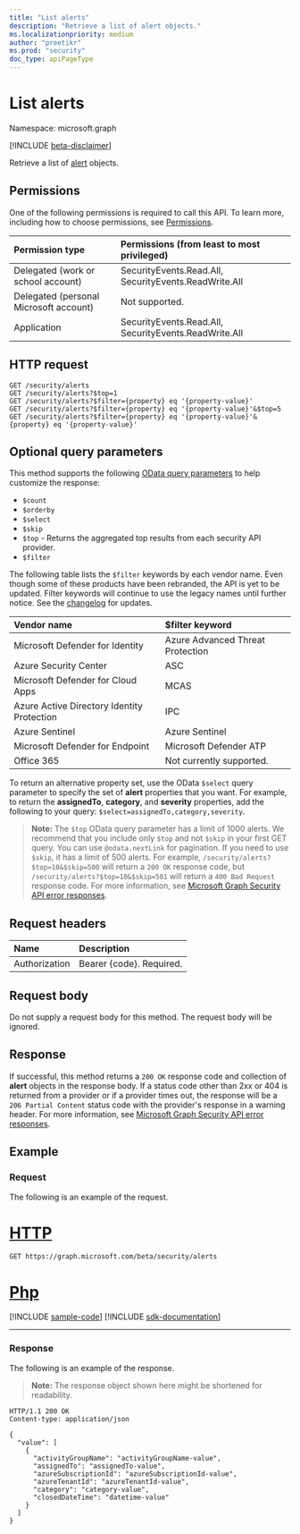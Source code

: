 ```yaml
---
title: "List alerts"
description: "Retrieve a list of alert objects."
ms.localizationpriority: medium
author: "preetikr"
ms.prod: "security"
doc_type: apiPageType
---
```


# List alerts

Namespace: microsoft.graph

 [!INCLUDE [beta-disclaimer](../../includes/beta-disclaimer.md)]

Retrieve a list of [alert](../resources/alert.md) objects.

## Permissions

One of the following permissions is required to call this API. To learn more, including how to choose permissions, see [Permissions](/graph/permissions-reference).

|Permission type      | Permissions (from least to most privileged)              |
|:--------------------|:---------------------------------------------------------|
|Delegated (work or school account) |  SecurityEvents.Read.All, SecurityEvents.ReadWrite.All  |
|Delegated (personal Microsoft account) |  Not supported.  |
|Application | SecurityEvents.Read.All, SecurityEvents.ReadWrite.All |

## HTTP request

<!-- { "blockType": "ignored" } -->

```http
GET /security/alerts
GET /security/alerts?$top=1
GET /security/alerts?$filter={property} eq '{property-value}'
GET /security/alerts?$filter={property} eq '{property-value}'&$top=5
GET /security/alerts?$filter={property} eq '{property-value}'&{property} eq '{property-value}'
```

## Optional query parameters

This method supports the following [OData query parameters](/graph/query-parameters) to help customize the response:

- `$count`
- `$orderby`
- `$select`
- `$skip`
- `$top` - Returns the aggregated top results from each security API provider.
- `$filter`

The following table lists the `$filter` keywords by each vendor name. Even though some of these products have been rebranded, the API is yet to be updated. Filter keywords will continue to use the legacy names until further notice. See the [changelog](https://developer.microsoft.com/graph/changelog) for updates.

| Vendor name      |$filter keyword|
|:----------|:----------|
| Microsoft Defender for Identity | Azure Advanced Threat Protection | 
| Azure Security Center | ASC |
| Microsoft Defender for Cloud Apps | MCAS |
| Azure Active Directory Identity Protection | IPC |
| Azure Sentinel | Azure Sentinel |
| Microsoft Defender for Endpoint | Microsoft Defender ATP |
| Office 365 |  Not currently supported. |

To return an alternative property set, use the OData `$select` query parameter to specify the set of **alert** properties that you want.  For example, to return the **assignedTo**, **category**, and **severity** properties, add the following to your query: `$select=assignedTo,category,severity`.

> **Note:** The `$top` OData query parameter has a limit of 1000 alerts. We recommend that you include only `$top` and not `$skip` in your first GET query. You can use `@odata.nextLink` for pagination. If you need to use `$skip`, it has a limit of 500 alerts. For example, `/security/alerts?$top=10&$skip=500` will return a `200 OK` response code, but `/security/alerts?$top=10&$skip=501` will return a `400 Bad Request` response code. For more information, see [Microsoft Graph Security API error responses](../resources/security-error-codes.md).

## Request headers

| Name      |Description|
|:----------|:----------|
| Authorization  | Bearer {code}. Required.|

## Request body

Do not supply a request body for this method. The request body will be ignored.

## Response

If successful, this method returns a `200 OK` response code and collection of **alert** objects in the response body. If a status code other than 2xx or 404 is returned from a provider or if a provider times out, the response will be a `206 Partial Content` status code with the provider's response in a warning header. For more information, see [Microsoft Graph Security API error responses](../resources/security-error-codes.md).

## Example

### Request

The following is an example of the request.

# [HTTP](#tab/http)
<!-- {
  "blockType": "request",
  "name": "get_alerts"
}-->

```msgraph-interactive
GET https://graph.microsoft.com/beta/security/alerts
```

# [Php](#tab/php)
[!INCLUDE [sample-code](../includes/snippets/php/get-alerts-php-snippets.md)]
[!INCLUDE [sdk-documentation](../includes/snippets/snippets-sdk-documentation-link.md)]

---


### Response

The following is an example of the response.

>**Note:** The response object shown here might be shortened for readability.
<!-- {
  "blockType": "response",
  "truncated": true,
  "@odata.type": "microsoft.graph.alert",
  "isCollection": true
} -->

```http
HTTP/1.1 200 OK
Content-type: application/json

{
  "value": [
    {
      "activityGroupName": "activityGroupName-value",
      "assignedTo": "assignedTo-value",
      "azureSubscriptionId": "azureSubscriptionId-value",
      "azureTenantId": "azureTenantId-value",
      "category": "category-value",
      "closedDateTime": "datetime-value"
    }
  ]
}
```

<!-- uuid: 8fcb5dbc-d5aa-4681-8e31-b001d5168d79
2015-10-25 14:57:30 UTC -->
<!--
{
  "type": "#page.annotation",
  "description": "List alerts",
  "keywords": "",
  "section": "documentation",
  "tocPath": "",
  "suppressions": [
  ]
}
-->


